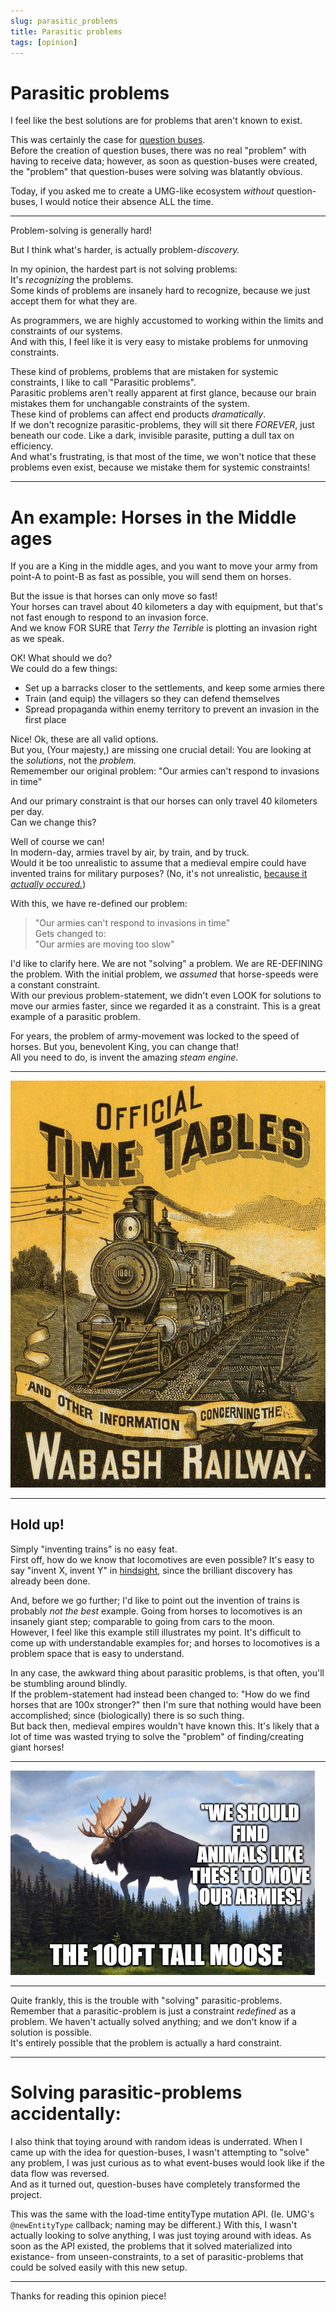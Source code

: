 ```yaml
---
slug: parasitic_problems
title: Parasitic problems
tags: [opinion]
---
```


# Parasitic problems

I feel like the best solutions are for problems that aren't known to exist.

<!--truncate-->

This was certainly the case for [question buses](../buses).<br/>
Before the creation of question buses, there was no real "problem" with having to receive data;
however, as soon as question-buses were created, the "problem" that question-buses were solving was blatantly obvious.

Today, if you asked me to create a UMG-like ecosystem *without* question-buses, I would notice their absence ALL the time.

-----------------

Problem-solving is generally hard!

But I think what's harder, is actually problem-*discovery.*

In my opinion, the hardest part is not solving problems:<br/>
It's *recognizing* the problems.<br/>
Some kinds of problems are insanely hard to recognize, because we just accept them for what they are. 

As programmers, we are highly accustomed to working within the limits and constraints of our systems.<br/>
And with this, I feel like it is very easy to mistake problems for unmoving constraints.

These kind of problems, problems that are mistaken for systemic constraints, I like to call "Parasitic problems".<br/>
Parasitic problems aren't really apparent at first glance, because our brain mistakes them for unchangable constraints of the system.<br/>
These kind of problems can affect end products *dramatically*.<br/>If we don't recognize parasitic-problems, they will sit there *FOREVER*, just beneath our code. Like a dark, invisible parasite, putting a dull tax on efficiency.<br/>
And what's frustrating, is that most of the time, we won't notice that these problems even exist, because we mistake them for systemic constraints!

--------------

# An example: Horses in the Middle ages

If you are a King in the middle ages, and you want to move your army from point-A to point-B as fast as possible, you will send them on horses.

But the issue is that horses can only move so fast!<br/>
Your horses can travel about 40 kilometers a day with equipment, but that's not fast enough to respond to an invasion force.<br/>
And we know FOR SURE that *Terry the Terrible* is plotting an invasion right as we speak. 

OK! What should we do?<br/>
We could do a few things:

- Set up a barracks closer to the settlements, and keep some armies there
- Train (and equip) the villagers so they can defend themselves
- Spread propaganda within enemy territory to prevent an invasion in the first place

Nice! Ok, these are all valid options.<br/>
But you, (Your majesty,) are missing one crucial detail: You are looking at the *solutions*, not the *problem.*<br/>
Rememember our original problem: "Our armies can't respond to invasions in time"

And our primary constraint is that our horses can only travel 40 kilometers per day.<br/>
Can we change this?

Well of course we can!<br/>
In modern-day, armies travel by air, by train, and by truck.<br/>
Would it be too unrealistic to assume that a medieval empire could have invented trains for military purposes? (No, it's not unrealistic, [because it *actually occured.*](https://en.wikipedia.org/wiki/History_of_rail_transport))

With this, we have re-defined our problem:<br/>
> "Our armies can't respond to invasions in time"<br/>
Gets changed to:<br/>
> "Our armies are moving too slow"

I'd like to clarify here. We are not "solving" a problem. We are RE-DEFINING the problem. With the initial problem, we *assumed* that horse-speeds were a constant constraint.<br/>
With our previous problem-statement, we didn't even LOOK for solutions to move our armies faster, since we regarded it as a constraint. This is a great example of a parasitic problem.

For years, the problem of army-movement was locked to the speed of horses. But you, benevolent King, you can change that!<br/>
All you need to do, is invent the amazing *steam engine*.

--------------

![train_poster](images/train_poster.jpg)

--------------

## Hold up!

Simply "inventing trains" is no easy feat.<br/>
First off, how do we know that locomotives are even possible? It's easy to say "invent X, invent Y" in [hindsight](https://en.wikipedia.org/wiki/Egg_of_Columbus), since the brilliant discovery has already been done.

And, before we go further; I'd like to point out the invention of trains is probably *not the best* example. Going from horses to locomotives is an insanely giant step; comparable to going from cars to the moon.<br/>
However, I feel like this example still illustrates my point. It's difficult to come up with understandable examples for; and horses to locomotives is a problem space that is easy to understand.

In any case, the awkward thing about parasitic problems, is that often, you'll be stumbling around blindly.<br/>
If the problem-statement had instead been changed to: "How do we find horses that are 100x stronger?" then I'm sure that nothing would have been accomplished; since (biologically) there is so such thing.<br/>
But back then, medieval empires wouldn't have known this. It's likely that a lot of time was wasted trying to solve the "problem" of finding/creating giant horses!

-------------

![big_moose](images/giant_moose_army.png)

------------

Quite frankly, this is the trouble with "solving" parasitic-problems.<br/>
Remember that a parasitic-problem is just a constraint *redefined* as a problem. We haven't actually solved anything; and we don't know if a solution is possible.<br/>
It's entirely possible that the problem is actually a hard constraint.

-------------------

# Solving parasitic-problems accidentally:

I also think that toying around with random ideas is underrated. When I came up with the idea for question-buses, I wasn't attempting to "solve" any problem, I was just curious as to what event-buses would look like if the data flow was reversed.<br/>
And as it turned out, question-buses have completely transformed the project.

This was the same with the load-time entityType mutation API. (Ie. UMG's `@newEntityType` callback; naming may be different.)
With this, I wasn't actually looking to solve anything, I was just toying around with ideas. As soon as the API existed, the problems that it solved materialized into existance- from unseen-constraints, to a set of parasitic-problems that could be solved easily with this new setup.

-----

Thanks for reading this opinion piece!

